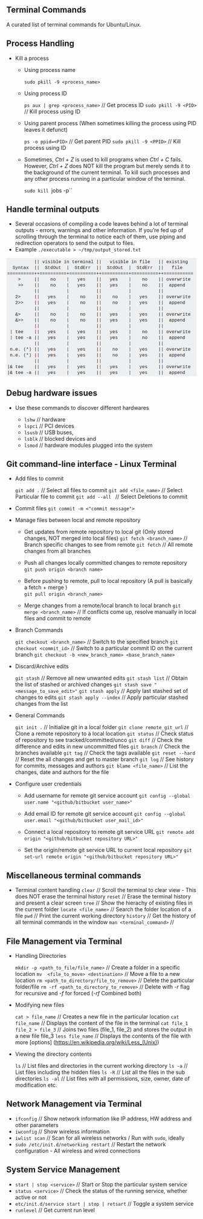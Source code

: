 ## Terminal Commands
A curated list of terminal commands for Ubuntu/Linux. 

## Process Handling

* Kill a process 

	* Using process name

		`sudo pkill -9 <process_name>`

	* Using process ID

		`ps aux | grep <process_name>`		// Get process ID
		`sudo pkill -9 <PID>`				// Kill process using ID

	* Using parent process (When sometimes killing the process using PID leaves it defunct)

		`ps -o ppid=<PID>`					// Get parent PID
		`sudo pkill -9 <PPID>`				// Kill process using ID

	* Sometimes, *Ctrl + Z* is used to kill programs when *Ctrl + C* fails. However, *Ctrl + Z* does NOT kill the program but merely sends it to the background of the current terminal. To kill such processes and any other process running in a particular window of the terminal.

		`sudo kill `jobs -p``

## Handle terminal outputs

* Several occasions of compiling a code leaves behind a lot of terminal outputs - errors, warnings and other information. If you’re fed up of scrolling through the terminal to notice each of them, use piping and redirection operators to send the output to files.
* Example `./executable > ~/tmp/output_stored.txt`

![alt text](https://github.com/kumar-akshay324/terminal-commands/blob/master/images/terminal_ouput.png "Terminal command suffixes to redirect screen output")

## Debug hardware issues

* Use these commands to discover different hardwares 

	* `lshw`					// hardware
	* `lspci`					// PCI devices
	* `lsusb`					// USB buses, 							
	* `lsblk`					// blocked devices and 
	* `lsmod`					// hardware modules plugged into the system

## Git command-line interface - Linux Terminal

* Add files to commit

	`git add .`					// Select all files to commit
	`git add <file_name>` 		// Select Particular file to commit
	`git add --all `			// Select Deletions to commit

* Commit files 
	`git commit -m <"commit message">`

* Manage files between local and remote repository

	*	Get updates from remote repository to local git (Only stored changes, NOT merged into local files)
	`git fetch <branch_name>` 		// Branch specific changes to see from remote
	`git fetch` 					// All remote changes from all branches

	*	Push all changes locally committed changes to remote repository
	`git push origin <branch name>`

	*	Before pushing to remote, pull to local repository (A pull is basically a fetch + merge )  
	`git pull origin <branch_name>`

	*	Merge changes from a remote/local branch to local branch
	`git merge <branch_name>`		// If conflicts come up, resolve manually in local files and commit to remote 

* Branch Commands

	`git checkout <branch_name>`	// Switch to the specified branch
	`git checkout <commit_id>`		// Switch to a particular commit ID on the current branch
	`git checkout -b <new_branch_name> <base_branch_name>`

* Discard/Archive edits

	`git stash`						// Remove all new unwanted edits
	`git stash list`				// Obtain the list of stashed or archived changes
	`git stash save "<message_to_save_edit>"`
	`git stash apply`				// Apply last stashed set of changes to edits
	`git stash apply --index`		// Apply particular stashed changes from the list 

* General Commands

	`git init .` 					// Initialize git in a local folder
	`git clone remote_git_url`		// Clone a remote repository to a local location
	`git status`					// Check status of repository to see tracked/committed/unco
	`git diff`						// Check the difference and edits in new uncommitted files
	`git branch`					// Check the branches available
	`git tag`						// Check the tags available
	`git reset --hard`				// Reset the all changes and get to master branch
	`git log`						// See history for commits, messages and authors
	`git blame <file_name>`			// List the changes, date and authors for the file

* Configure user credentials
	
	*	Add username for remote git service account
	`git config --global user.name "<github/bitbucket user_name>"`
	
	*	Add email ID for remote git service account
	`git config --global user.email "<github/bitbucket user_mail_id>"`

	*	Connect a local repository to remote git service URL
	`git remote add origin "<github/bitbucket repository URL>"`

	*	Set the origin/remote git service URL to current local repository
	`git set-url remote origin "<github/bitbucket repository URL>"`

## Miscellaneous terminal commands
	
* Terminal content handling
	`clear`						// Scroll the terminal to clear view - This does NOT erase the terminal history
	`reset`						// Erase the terminal history and present a clear screen
	`tree`						// Show the hierachy of existing files in the current folder
	`locate <file_name>`		// Search the folder location of a file
	`pwd`						// Print the current working directory
	`history`					// Get the history of all terminal commands in the window
	`man <terminal_command>`	//

## File Management via Terminal 

* Handling Directories
	
	`mkdir -p <path_to_file/file_name>`			// Create a folder in a specific location
	`mv  <file_to_move> <destination>`			// Move a file to a new location
	`rm <path_to_directory/file_to_remove>`		// Delete the particular folder/file
	`rm -rf <path_to_directory_to_remove>`		// Delete with *-r* flag for recursive and *-f* for forced (*-rf* Combined both)		

* Modifying new files

	`cat > file_name`							// Creates a new file in the particular location
	`cat file_name`								// Displays the content of the file in the terminal
	`cat file_1 file_2 > file_3`				// Joins two files (file_1, file_2) and stores the output in a new file file_3
	`less file_name`							// Displays the contents of the file with more [options] (https://en.wikipedia.org/wiki/Less_(Unix)) 

* Viewing the directory contents
	
	`ls`										// List files and directories in the current working directory
	`ls -a`										// List files including the hidden files
	`ls -R`										// List all the files in the sub directories
	`ls -al`									// List files with all permissions, size, owner, date of modification etc.

## Network Management via Terminal

* `ifconfig`									// Show network information like IP address, HW address and other parameters
* `iwconfig`									// Show wireless information
* `iwlist scan`									// Scan for all wireless networks / Run with `sudo`, ideally
* `sudo /etc/init.d/networking restart`			// Restart the network configuration - All wireless and wired connections

## System Service Management

* `start | stop <service>`						// Start or Stop the particular system service
* `status <service>`							// Check the status of the running service, whether active or not
* `etc/init.d/service start | stop | retsart`	// Toggle a system service
* `runlevel`									// Get current run level